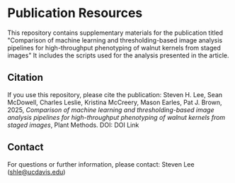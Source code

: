 # Publication Resources

This repository contains supplementary materials for the publication titled "Comparison of machine learning and thresholding-based image analysis pipelines for high-throughput phenotyping of walnut kernels from staged images" It includes the scripts used for the analysis presented in the article.

## Citation
If you use this repository, please cite the publication:
Steven H. Lee, Sean McDowell, Charles Leslie, Kristina McCreery, Mason Earles, Pat J. Brown, 2025, *Comparison of machine learning and thresholding-based image analysis pipelines for high-throughput phenotyping of walnut kernels from staged images*, Plant Methods. DOI: DOI Link

## Contact
For questions or further information, please contact: Steven Lee (shle@ucdavis.edu)
